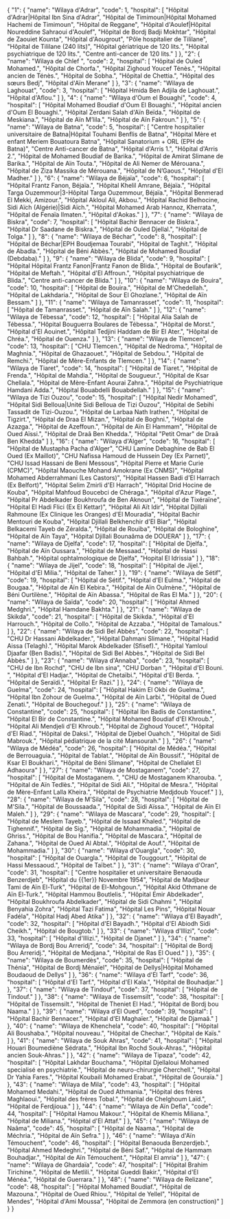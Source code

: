 {
    "1": {
      "name": "Wilaya d'Adrar",
      "code": 1,
      "hospital": [
        "Hôpital d'Adrar|Hôpital Ibn Sina d'Adrar",
        "Hôpital de Timimoun|Hôpital Mohamed Hachemi de Timimoun",
        "Hôpital de Reggane",
        "Hôpital d'Aoulef|Hôpital Noureddine Sahraoui d'Aoulef",
        "Hôpital de Bordj Badji Mokhtar",
        "Hôpital de Zaouiet Kounta",
        "Hôpital d'Aougrout",
        "Pôle hospitalier de Tililane",
        "Hôpital de Tililane (240 lits)",
        "Hôpital gériatrique de 120 lits.",
        "Hôpital psychiatrique de 120 lits.",
        "Centre anti-cancer de 120 lits."
      ]
    },
    "2": {
      "name": "Wilaya de Chlef ",
      "code": 2,
      "hospital": [
        "Hôpital de Ouled Mohamed.",
        "Hôpital de Chorfa.",
        "Hôpital Zighoud Youcef Ténès.",
        "Hôpital ancien de Ténès.",
        "Hôpital de Sobha.",
        "Hôpital de Chettia.",
        "Hôpital des sœurs Bedj",
        "Hôpital d'Aïn Merane"
      ]
    },
    "3": {
      "name": "Wilaya de Laghouat",
      "code": 3,
      "hospital": [
        "Hôpital Hmida Ben Adjila de Laghouat.",
        "Hôpital d'Aflou."
      ]
    },
    "4": {
      "name": "Wilaya d'Oum el Bouaghi",
      "code": 4,
      "hospital": [
        "Hôpital Mohamed Boudiaf d'Oum El Bouaghi.",
        "Hôpital ancien d'Oum El Bouaghi.",
        "Hôpital Zerdani Salah d'Aïn Beïda.",
        "Hôpital de Meskiana.",
        "Hôpital de Aïn M’lila.",
        "Hôpital de Aïn Fakroun."
      ]
    },
    "5": {
      "name": "Wilaya de Batna",
      "code": 5,
      "hospital": [
        "Centre hospitalier universitaire de Batna|Hôpital Touhami Benflis de Batna",
        "Hôpital Mère et enfant Meriem Bouatoura Batna",
        "Hôpital Sanatorium + ORL (EPH de Batna)",
        "Centre Anti-cancer de Batna",
        "Hôpital d'Arris 1.",
        "Hôpital d'Arris 2.",
        "Hôpital de Mohamed Boudiaf de Barika.",
        "Hôpital de Amirat Slimane de Barika.",
        "Hôpital de Aïn Touta.",
        "Hôpital de Ali Nemer de Mérouana.",
        "Hôpital de Ziza Massika de Mérouana.",
        "Hôpital de N’Gaous.",
        "Hôpital d'El Madher."
      ]
    },
    "6": {
      "name": "Wilaya de Béjaïa",
      "code": 6,
      "hospital": [
        "Hôpital Frantz Fanon, Béjaïa.",
        "Hôpital Khelil Amrane, Béjaïa.",
        "Hôpital Targa Ouzemmour|3-Hôpital Targa Ouzemmour, Béjaïa.",
        "Hôpital Benmerad El Mekki, Amizour.",
        "Hôpital Akloul Ali, Akbou.",
        "Hôpital Rachid Belhocine, Sidi Aïch (Algérie)|Sidi Aïch.",
        "Hôpital Mohamed Arab Hannoz, Kherrata.",
        "Hôpital de Fenaïa Ilmaten.",
        "Hôpital d'Aokas."
      ]
    },
    "7": {
      "name": "Wilaya de Biskra",
      "code": 7,
      "hospital": [
        "Hôpital Bachir Bennacer de Biskra.",
        "Hôpital Dr Saadane de Biskra.",
        "Hôpital de Ouled Djellal.",
        "Hôpital de Tolga."
      ]
    },
    "8": {
      "name": "Wilaya de Béchar",
      "code": 8,
      "hospital": [
        "Hôpital de Béchar|EPH Boudjemaa Tourabi",
        "Hôpital de Taghit.",
        "Hôpital de Abadla.",
        "Hôpital de Béni Abbès.",
        "Hôpital de Mohamed Boudiaf (Debdaba)."
      ]
    },
    "9": {
      "name": "Wilaya de Blida",
      "code": 9,
      "hospital": [
        "Hôpital  Hôpital Frantz Fanon|Frantz Fanon de Blida.",
        "Hôpital de Boufarik",
        "Hôpital de Meftah.",
        "Hôpital d'El Affroun.",
        "Hôpital psychiatrique de Blida.",
        "Centre anti-cancer de Blida."
      ]
    },
    "10": {
      "name": "Wilaya de Bouira",
      "code": 10,
      "hospital": [
        "Hôpital de Bouira.",
        "Hôpital de M'Chedellah.",
        "Hôpital de Lakhdaria.",
        "Hôpital de Sour El Ghozlane.",
        "Hôpital de Aïn Bessam."
      ]
    },
    "11": {
      "name": "Wilaya de Tamanrasset",
      "code": 11,
      "hospital": [
        "Hôpital de Tamanrasset.",
        "Hôpital de Aïn Salah."
      ]
    },
    "12": {
      "name": "Wilaya de Tébessa",
      "code": 12,
      "hospital": [
        "Hôpital Alia Salah de Tébessa.",
        "Hôpital Bouguerra Boulares de Tébessa.",
        "Hôpital de Morst.",
        "Hôpital d'El Aouinet.",
        "Hôpital Tedjini Haddam de Bir El Ater.",
        "Hôpital de Chréa.",
        "Hôpital de Ouenza."
      ]
    },
    "13": {
      "name": "Wilaya de Tlemcen",
      "code": 13,
      "hospital": [
        "CHU Tlemcen.",
        "Hôpital de Nedroma.",
        "Hôpital de Maghnia.",
        "Hôpital de Ghazaouet.",
        "Hôpital de Sebdou.",
        "Hôpital de Remchi.",
        "Hôpital de Mère-Enfants de Tlemcen."
      ]
    },
    "14": {
      "name": "Wilaya de Tiaret",
      "code": 14,
      "hospital": [
        "Hôpital de Tiaret.",
        "Hôpital de Frenda.",
        "Hôpital de Mahdia.",
        "Hôpital de Sougueur.",
        "Hôpital de Ksar Chellala.",
        "Hôpital de Mère-Enfant Aourai Zahra.",
        "Hôpital de Psychiatrique Hamdani Adda.",
        "Hôpital Bouabdelli Bouabdellah."
      ]
    },
    "15": {
      "name": "Wilaya de Tizi Ouzou",
      "code": 15,
      "hospital": [
        "Hôpital Nedir Mohamed",
        "Hôpital Sidi Belloua|Unité Sidi Belloua de Tizi Ouzou",
        "Hôpital de Sebihi Tassadit de Tizi-Ouzou.",
        "Hôpital de Larbaa Nath Irathen.",
        "Hôpital de Tigzirt.",
        "Hôpital de Draa El Mizan.",
        "Hôpital de Boghni.",
        "Hôpital de Azazga.",
        "Hôpital de Azeffoun.",
        "Hôpital de Aïn El Hammam",
        "Hôpital de Oued Aïssi.",
        "Hôpital de Draâ Ben Khedda.",
        "Hôpital \"Petit Omar\" de Draâ Ben Khedda"
      ]
    },
    "16": {
      "name": "Wilaya d'Alger",
      "code": 16,
      "hospital": [
        "Hôpital de Mustapha Pacha d'Alger",
        "CHU Lamine Debaghine de Bab El Oued (Ex Maillot)",
        "CHU Nafissa Hamoud de Hussein Dey (Ex Parnet)",
        "CHU Issad Hassani de Beni Messous",
        "Hôpital Pierre et Marie Curie (CPMC)",
        "Hôpital Maouche Mohand Amokrane (Ex CNMS)",
        "Hôpital Mohamed Abderrahmani (Les Castors)",
        "Hôpital Hassen Badi d'El Harrach (Ex Belfort)",
        "Hôpital Selim Zmirli d'El Harrach",
        "Hôpital Drid Hocine de Kouba",
        "Hôpital Mahfoud Boucebci de Chéraga.",
        "Hôpital d'Azur Plage.",
        "Hôpital Pr Abdelkader Boukhroufa de Ben Aknoun",
        "Hôpital de Tixéraïne",
        "Hôpital El Hadi Flici (Ex El Kettar)",
        "Hôpital Ali Aït Idir",
        "Hôpital Djillali Rahmoune (Ex Clinique les Oranges) d'El Mouradia",
        "Hôpital Bachir Mentouri de Kouba",
        "Hôpital Djillali Belkhenchir d'El Biar",
        "Hôpital Belkacemi Tayeb de Zéralda.",
        "Hôpital de Rouiba",
        "Hôpital de Bologhine",
        "Hôpital de Aïn Taya",
        "Hôpital Djillali Bounaâma de DOUERA"
      ]
    },
    "17": {
      "name": "Wilaya de Djelfa",
      "code": 17,
      "hospital": [
        "Hôpital de Djelfa.",
        "Hôpital de Aïn Oussara.",
        "Hôpital de Messaad.",
        "Hôpital de Hassi Bahbah.",
        "Hôpital ophtalmologique de Djelfa",
        "Hopital El Idrissia"
      ]
    },
    "18": {
      "name": "Wilaya de Jijel",
      "code": 18,
      "hospital": [
        "Hôpital de Jijel.",
        "Hôpital d'El Milia.",
        "Hôpital de Taher."
      ]
    },
    "19": {
      "name": "Wilaya de Sétif",
      "code": 19,
      "hospital": [
        "Hôpital de Sétif.",
        "Hôpital d'El Eulma.",
        "Hôpital de Bougaa.",
        "Hôpital de Aïn El Kebira.",
        "Hôpital de Aïn Oulmène.",
        "Hôpital de Béni Ourtilène.",
        "Hôpital de Aïn Abassa.",
        "Hôpital de Ras El Ma."
      ]
    },
    "20": {
      "name": "Wilaya de Saïda",
      "code": 20,
      "hospital": [
        "Hôpital Ahmed Medghri.",
        "Hôpital Hamdane Bakhta."
      ]
    },
    "21": {
      "name": "Wilaya de Skikda",
      "code": 21,
      "hospital": [
        "Hôpital de Skikda.",
        "Hôpital d'El Harrouch.",
        "Hôpital de Collo.",
        "Hôpital de Azzaba.",
        "Hôpital de Tamalous."
      ]
    },
    "22": {
      "name": "Wilaya de Sidi Bel Abbès",
      "code": 22,
      "hospital": [
        "CHU Dr Hassani Abdelkader.",
        "Hôpital Dahmani Slimane.",
        "Hôpital Hadid Aissa (Telagh).",
        "Hôpital Marok Abdelkader (Sfisef).",
        "Hôpital Yamloul Djaafar (Ben Badis).",
        "Hôpital de Sidi Bel Abbès.",
        "Hôpital de Sidi Bel Abbès."
      ]
    },
    "23": {
      "name": "Wilaya d'Annaba",
      "code": 23,
      "hospital": [
        "CHU de Ibn Rochd",
        "CHU de Ibn sina",
        "CHU Dorban ",
        "Hôpital d'El Bouni. ",
        "Hôpital d'El Hadjar.",
        "Hôpital de Chetaïbi.",
        "Hôpital d'El Berda. ",
        "Hôpital de Seraïdi.",
        "Hôpital Er Razi."
      ]
    },
    "24": {
      "name": "Wilaya de Guelma",
      "code": 24,
      "hospital": [
        "Hôpital Hakim El Okbi de Guelma.",
        "Hôpital Ibn Zohour de Guelma.",
        "Hôpital de Aïn Larbi.",
        "Hôpital de Oued Zenati.",
        "Hôpital de Bouchegouf."
      ]
    },
    "25": {
      "name": "Wilaya de Constantine",
      "code": 25,
      "hospital": [
        "Hôpital Ibn Badis de Constantine.",
        "Hôpital El Bir de Constantine.",
        "Hôpital Mohamed Boudiaf d'El Khroub.",
        "Hôpital Ali Mendjeli d'El Khroub.",
        "Hôpital de Zighoud Youcef.",
        "Hôpital d'El Riad.",
        "Hôpital de Daksi.",
        "Hôpital de Djebel Ouahch.",
        "Hôpital de Sidi Mabrouk.",
        "Hôpital pédiatrique de la cité Mansourah."
      ]
    },
    "26": {
      "name": "Wilaya de Médéa",
      "code": 26,
      "hospital": [
        "Hôpital de Médéa.",
        "Hôpital de Berrouaguia.",
        "Hôpital de Tablat.",
        "Hôpital de Aïn Boussif.",
        "Hôpital de Ksar El Boukhari.",
        "Hôpital de Béni Slimane",
        "Hôpital de Chellalet El Adhaoura"
      ]
    },
    "27": {
      "name": "Wilaya de Mostaganem",
      "code": 27,
      "hospital": [
        "Hôpital de Mostaganem. ",
        "CHU de Mostaganem Kharouba. ",
        "Hôpital de Aïn Tedlès.",
        "Hôpital de Sidi Ali.",
        "Hôpital de Mesra.",
        "Hôpital de Mère-Enfant Lalla Kheira.",
        "Hôpital de Psychiatrie Medjdoub Youcef."
      ]
    },
    "28": {
      "name": "Wilaya de M'Sila",
      "code": 28,
      "hospital": [
        "Hôpital de M'Sila.",
        "Hôpital de Boussaada.",
        "Hôpital de Sidi Aïssa.",
        "Hôpital de Aïn El Maleh."
      ]
    },
    "29": {
      "name": "Wilaya de Mascara",
      "code": 29,
      "hospital": [
        "Hôpital de Meslem Tayeb.",
        "Hôpital de Issaad Khaled.",
        "Hôpital de Tighennif.",
        "Hôpital de Sig.",
        "Hôpital de Mohammadia.",
        "Hôpital de Ghriss.",
        "Hôpital de Bou Hanifia.",
        "Hôpital de Mascara.",
        "Hôpital de Zahana.",
        "Hôpital de Oued Al Abtal.",
        "Hôpital de Aouf.",
        "Hôpital de Mohammadia."
      ]
    },
    "30": {
      "name": "Wilaya d'Ouargla",
      "code": 30,
      "hospital": [
        "Hôpital de Ouargla.",
        "Hôpital de Touggourt.",
        "Hôpital de Hassi Messaoud.",
        "Hôpital de Taïbet."
      ]
    },
    "31": {
      "name": "Wilaya d'Oran",
      "code": 31,
      "hospital": [
        "Centre hospitalier et universitaire Benaouda Benzerdjeb",
        "Hôpital du {{1er}} Novembre 1954",
        "Hôpital de Madjbeur Tami de Aïn El-Turk",
        "Hôpital de El-Mohgoun.",
        "Hôpital Akid Othmane de Aïn El-Turk.",
        "Hôpital Hammou Boutlelis.",
        "Hôpital Emir Abdelkader",
        "Hôpital Boukhroufa Abdelkader",
        "Hôpital de Sidi Chahmi ",
        "Hôpital Benyahia Zohra",
        "Hôpital Tazi Fatima",
        "Hôpital Les Pins",
        "Hôpital Nouar Fadéla",
        "Hôpital Hadj Abed Atika"
      ]
    },
    "32": {
      "name": "Wilaya d'El Bayadh",
      "code": 32,
      "hospital": [
        "Hôpital d'El Bayadh.",
        "Hôpital d'El Abiodh Sidi Cheikh.",
        "Hôpital de Bougtob."
      ]
    },
    "33": {
      "name": "Wilaya d'Illizi",
      "code": 33,
      "hospital": [
        "Hôpital d'Illizi.",
        "Hôpital de Djanet."
      ]
    },
    "34": {
      "name": "Wilaya de Bordj Bou Arreridj",
      "code": 34,
      "hospital": [
        "Hôpital de Bordj Bou Arreridj.",
        "Hôpital de Medjana.",
        "Hôpital de Ras El Oued."
      ]
    },
    "35": {
      "name": "Wilaya de Boumerdès",
      "code": 35,
      "hospital": [
        "Hôpital de Thénia",
        "Hôpital de Bordj Ménaïel",
        "Hôpital de Dellys|Hôpital Mohamed Boudaoud de Dellys"
      ]
    },
    "36": {
      "name": "Wilaya d'El Tarf",
      "code": 36,
      "hospital": [
        "Hôpital d'El Tarf.",
        "Hôpital d'El Kala.",
        "Hôpital de Bouhadjar."
      ]
    },
    "37": {
      "name": "Wilaya de Tindouf",
      "code": 37,
      "hospital": [
        "Hôpital de Tindouf."
      ]
    },
    "38": {
      "name": "Wilaya de Tissemsilt",
      "code": 38,
      "hospital": [
        "Hôpital de Tissemsilt.",
        "Hôpital de Theniet El Had.",
        "Hôpital de Bordj bou Naama."
      ]
    },
    "39": {
      "name": "Wilaya d'El Oued",
      "code": 39,
      "hospital": [
        "Hôpital Bachir Bennacer.",
        "Hôpital d'El Maghaïer.",
        "Hôpital de Djamaâ."
      ]
    },
    "40": {
      "name": "Wilaya de Khenchela",
      "code": 40,
      "hospital": [
        "Hôpital Ali Boushaba.",
        "Hôpital nouveau.",
        "Hôpital de Chechar.",
        "Hôpital de Kaïs."
      ]
    },
    "41": {
      "name": "Wilaya de Souk Ahras",
      "code": 41,
      "hospital": [
        "Hôpital Houari Boumediène Sédrata.",
        "Hôpital Ibn Rochd Souk-Ahras.",
        "Hôpital ancien Souk-Ahras."
      ]
    },
    "42": {
      "name": "Wilaya de Tipaza",
      "code": 42,
      "hospital": [
        "Hôpital Lakhdar Bouchama.",
        "Hôpital Djellaloui Mohamed specialisé en psychiatrie.",
        "Hôpital de neuro-chirurgie Cherchell.",
        "Hôpital Dr Yahia Fares.",
        "Hôpital Koubaili Mohamed Erabat.",
        "Hôpital de Gouraïa."
      ]
    },
    "43": {
      "name": "Wilaya de Mila",
      "code": 43,
      "hospital": [
        "Hôpital Mohamed Medahi.",
        "Hôpital de Oued Athmania.",
        "Hôpital des frères Maghlaoui.",
        "Hôpital des frères Tobal.",
        "Hôpital de Chelghoum Laïd.",
        "Hôpital de Ferdjioua."
      ]
    },
    "44": {
      "name": "Wilaya de Aïn Defla",
      "code": 44,
      "hospital": [
        "Hôpital Hamou Makour.",
        "Hôpital de Khemis Miliana.",
        "Hôpital de Miliana.",
        "Hôpital d'El Attaf."
      ]
    },
    "45": {
      "name": "Wilaya de Naâma",
      "code": 45,
      "hospital": [
        "Hôpital de Naama.",
        "Hôpital de Méchria.",
        "Hôpital de Aïn Sefra."
      ]
    },
    "46": {
      "name": "Wilaya d'Aïn Témouchent",
      "code": 46,
      "hospital": [
        "Hôpital Benaouda Benzerdjeb.",
        "Hôpital Ahmed Medeghri.",
        "Hôpital de Béni Saf.",
        "Hôpital de Hammam Bouhadjar.",
        "Hôpital de Aïn Témouchent.",
        "Hôpital El amria"
      ]
    },
    "47": {
      "name": "Wilaya de Ghardaïa",
      "code": 47,
      "hospital": [
        "Hôpital Brahim Tirichine.",
        "Hôpital de Metlili.",
        "Hôpital Gueddi Bakir.",
        "Hôpital d'El Ménéa.",
        "Hôpital de Guerrara."
      ]
    },
    "48": {
      "name": "Wilaya de Relizane",
      "code": 48,
      "hospital": [
        "Hôpital Mohamed Boudiaf.",
        "Hôpital de Mazouna.",
        "Hôpital de Oued Rhiou.",
        "Hôpital de Yellel",
        "Hôpital de Mendes",
        "Hôpital d'Ami Moussa",
        "Hôpital de Zemmora (en construction)"
      ]
    }
  }
